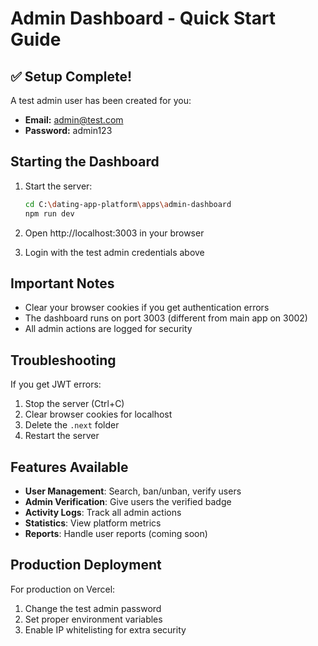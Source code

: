 # Admin Dashboard - Quick Start Guide

## ✅ Setup Complete!

A test admin user has been created for you:

- **Email:** admin@test.com
- **Password:** admin123

## Starting the Dashboard

1. Start the server:
   ```bash
   cd C:\dating-app-platform\apps\admin-dashboard
   npm run dev
   ```

2. Open http://localhost:3003 in your browser

3. Login with the test admin credentials above

## Important Notes

- Clear your browser cookies if you get authentication errors
- The dashboard runs on port 3003 (different from main app on 3002)
- All admin actions are logged for security

## Troubleshooting

If you get JWT errors:
1. Stop the server (Ctrl+C)
2. Clear browser cookies for localhost
3. Delete the `.next` folder
4. Restart the server

## Features Available

- **User Management**: Search, ban/unban, verify users
- **Admin Verification**: Give users the verified badge
- **Activity Logs**: Track all admin actions
- **Statistics**: View platform metrics
- **Reports**: Handle user reports (coming soon)

## Production Deployment

For production on Vercel:
1. Change the test admin password
2. Set proper environment variables
3. Enable IP whitelisting for extra security
